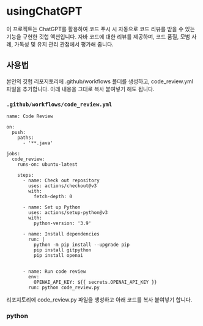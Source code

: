 # usingChatGPT
이 프로젝트는 ChatGPT를 활용하여 코드 푸시 시 자동으로 코드 리뷰를 받을 수 있는 기능을 구현한 깃헙 액션입니다. 자바 코드에 대한 리뷰를 제공하며, 코드 품질, 모범 사례, 가독성 및 유지 관리 관점에서 평가해 줍니다.

## 사용법
본인의 깃헙 리포지토리에 .github/workflows 폴더를 생성하고, code_review.yml 파일을 추가합니다. 아래 내용을 그대로 복사 붙여넣기 해도 됩니다.
### ```.github/workflows/code_review.yml```
```
name: Code Review

on:
  push:
    paths:
      - '**.java'

jobs:
  code_review:
    runs-on: ubuntu-latest

    steps:
      - name: Check out repository
        uses: actions/checkout@v3
        with:
          fetch-depth: 0

      - name: Set up Python
        uses: actions/setup-python@v3
        with:
          python-version: '3.9'

      - name: Install dependencies
        run: |
          python -m pip install --upgrade pip
          pip install gitpython
          pip install openai
        

      - name: Run code review
        env:
          OPENAI_API_KEY: ${{ secrets.OPENAI_API_KEY }}
        run: python code_review.py
```
        
리포지토리에 code_review.py 파일을 생성하고 아래 코드를 복사 붙여넣기 합니다.
### python

